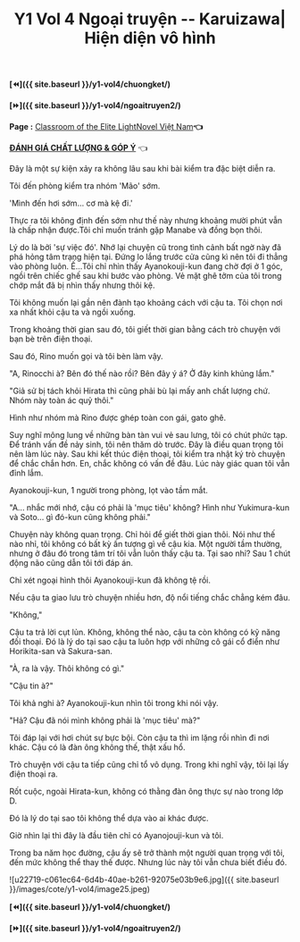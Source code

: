 ﻿---
layout: post
title: Y1 Vol 4 Ngoại truyện -- Karuizawa| Hiện diện vô hình
permalink: /y1-vol4/ngoaitruyen1/
---

**[⏪]({{ site.baseurl }}/y1-vol4/chuongket/)**

**[⏩]({{ site.baseurl }}/y1-vol4/ngoaitruyen2/)**

**Page :** [Classroom of the Elite LightNovel Việt Nam](http://facebook.com/Classroom.of.the.Elite.VN)**👈**

[**ĐÁNH GIÁ CHẤT LƯỢNG & GÓP Ý**](https://bit.ly/danhgiagopy) 👈

Đây là một sự kiện xảy ra không lâu sau khi bài kiểm tra đặc biệt diễn ra.

Tôi đến phòng kiểm tra nhóm 'Mão' sớm.

'Mình đến hơi sớm... cơ mà kệ đi.'

Thực ra tôi không định đến sớm như thế này nhưng khoảng mười phút vẫn là chấp nhận được.Tôi chỉ muốn tránh gặp Manabe và đồng bọn thôi.

Lý do là bởi 'sự việc đó'. Nhớ lại chuyện cũ trong tình cảnh bất ngờ này đã phá hỏng tâm trạng hiện tại. Đứng lo lắng trước cửa cũng kì nên tôi đi thẳng vào phòng luôn. Ế...Tôi chỉ nhìn thấy Ayanokouji-kun đang chờ đợi ở 1 góc, ngồi trên chiếc ghế sau khi bước vào phòng. Vẻ mặt ghê tởm của tôi trong chớp mắt đã bị nhìn thấy nhưng thôi kệ.

Tôi không muốn lại gần nên đành tạo khoảng cách với cậu ta. Tôi chọn nơi xa nhất khỏi cậu ta và ngồi xuống.

Trong khoảng thời gian sau đó, tôi giết thời gian bằng cách trò chuyện với bạn bè trên điện thoại.

Sau đó, Rino muốn gọi và tôi bèn làm vậy.

"A, Rinocchi à? Bên đó thế nào rồi? Bên đây ý á? Ở đây kinh khủng lắm."

"Giả sử bị tách khỏi Hirata thì cũng phải bù lại mấy anh chất lượng chứ. Nhóm này toàn ác quỷ thôi."

Hình như nhóm mà Rino được ghép toàn con gái, gato ghê.

Suy nghĩ mông lung về những bàn tàn vui vẻ sau lưng, tôi có chút phức tạp. Để tránh vấn đề nảy sinh, tôi nên thăm dò trước. Đây là điều quan trọng tôi nên làm lúc này. Sau khi kết thúc điện thoại, tôi kiểm tra nhật ký trò chuyện để chắc chắn hơn. En, chắc không có vấn đề đâu. Lúc này giác quan tôi vẫn đỉnh lắm.

Ayanokouji-kun, 1 người trong phòng, lọt vào tầm mắt.

"A... nhắc mới nhớ, cậu có phải là 'mục tiêu' không? Hình như Yukimura-kun và Soto... gì đó-kun cũng không phải."

Chuyện này không quan trọng. Chỉ hỏi để giết thời gian thôi. Nói như thế nào nhỉ, tôi không có bất kỳ ấn tượng gì về cậu kia. Một người tầm thường, nhưng ở đâu đó trong tâm trí tôi vẫn luôn thấy cậu ta. Tại sao nhỉ? Sau 1 chút động não cũng dẫn tôi tới đáp án.

Chỉ xét ngoại hình thôi Ayanokouji-kun đã không tệ rồi.

Nếu cậu ta giao lưu trò chuyện nhiều hơn, độ nổi tiếng chắc chẳng kém đâu.

"Không,"

Cậu ta trả lời cụt lủn. Không, không thể nào, cậu ta còn không có kỹ năng đối thoại. Đó là lý do tại sao cậu ta luôn hợp với những cô gái cổ điển như Horikita-san và Sakura-san.

"À, ra là vậy. Thôi không có gì."

"Cậu tin à?"

Tôi khả nghi à? Ayanokouji-kun nhìn tôi trong khi nói vậy.

"Hả? Cậu đã nói mình không phải là 'mục tiêu' mà?"

Tôi đáp lại với hơi chút sự bực bội. Còn cậu ta thì im lặng rồi nhìn đi nơi khác. Cậu có là đàn ông không thế, thật xấu hổ.

Trò chuyện với cậu ta tiếp cũng chỉ tổ vô dụng. Trong khi nghĩ vậy, tôi lại lấy điện thoại ra.

Rốt cuộc, ngoài Hirata-kun, không có thằng đàn ông thực sự nào trong lớp D.

Đó là lý do tại sao tôi không thể dựa vào ai khác được.

Giờ nhìn lại thì đây là đầu tiên chỉ có Ayanojouji-kun và tôi.

Trong ba năm học đường, cậu ấy sẽ trở thành một người quan trọng với tôi, đến mức không thể thay thế được. Nhưng lúc này tôi vẫn chưa biết điều đó.

![u22719-c061ec64-6d4b-40ae-b261-92075e03b9e6.jpg]({{ site.baseurl }}/images/cote/y1-vol4/image25.jpeg)

**[⏪]({{ site.baseurl }}/y1-vol4/chuongket/)**

**[⏩]({{ site.baseurl }}/y1-vol4/ngoaitruyen2/)**
